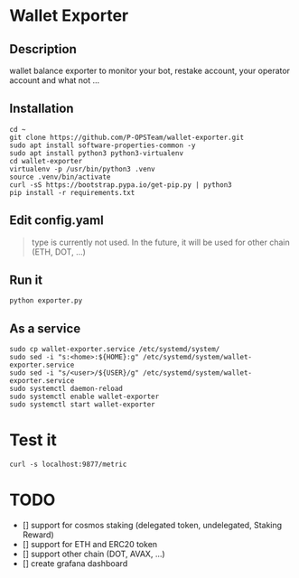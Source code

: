 # Wallet Exporter

## Description

wallet balance exporter to monitor your bot, restake account, your operator account and what not ...

## Installation

```
cd ~
git clone https://github.com/P-OPSTeam/wallet-exporter.git
sudo apt install software-properties-common -y
sudo apt install python3 python3-virtualenv
cd wallet-exporter
virtualenv -p /usr/bin/python3 .venv
source .venv/bin/activate
curl -sS https://bootstrap.pypa.io/get-pip.py | python3
pip install -r requirements.txt
```

## Edit config.yaml

> type is currently not used. In the future, it will be used for other chain (ETH, DOT, ...)


## Run it

```
python exporter.py
```

## As a service

```
sudo cp wallet-exporter.service /etc/systemd/system/
sudo sed -i "s:<home>:${HOME}:g" /etc/systemd/system/wallet-exporter.service
sudo sed -i "s/<user>/${USER}/g" /etc/systemd/system/wallet-exporter.service
sudo systemctl daemon-reload 
sudo systemctl enable wallet-exporter
sudo systemctl start wallet-exporter
```

# Test it

```
curl -s localhost:9877/metric
```
# TODO

- [] support for cosmos staking (delegated token, undelegated, Staking Reward)
- [] support for ETH and ERC20 token
- [] support other chain (DOT, AVAX, ...)
- [] create grafana dashboard
